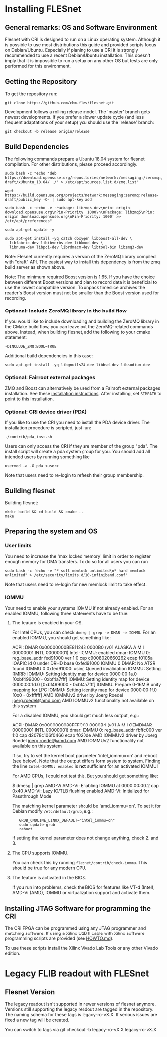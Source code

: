Installing FLESnet
==================

General remarks: OS and Software Environment
--------------------------------------------

Flesnet with CRI is designed to run on a Linux operating system.
Although it is possible to use most distributions this guide and
provided scripts focus on Debian/Ubuntu. Especially if planing to use
a CRI it is strongly recommended to use a recent Debian/Ubuntu
installation. This doesn't imply that it is impossible to run a setup
on any other OS but tests are only performed for this environment.

Getting the Repository
----------------------

To get the repository run:

    git clone https://github.com/cbm-fles/flesnet.git

Development follows a rolling release model. The 'master' branch gets
newest developments. If you prefer a slower update cycle (and less
frequent adaptations of your setup) you should use the 'release'
branch:

    git checkout -b release origin/release

Build Dependencies
------------------

The following commands prepare a Ubuntu 18.04 system for flesnet
compilation. For other distributions, please proceed accordingly.

    sudo bash -c "echo 'deb https://download.opensuse.org/repositories/network:/messaging:/zeromq:/release-draft/xUbuntu_18.04/ ./' > /etc/apt/sources.list.d/zmq.list"

    wget https://build.opensuse.org/projects/network:messaging:zeromq:release-draft/public_key -O- | sudo apt-key add

    sudo bash -c "echo -e 'Package: libzmq3-dev\nPin: origin download.opensuse.org\nPin-Priority: 1000\n\nPackage: libzmq5\nPin: origin download.opensuse.org\nPin-Priority: 1000' >> /etc/apt/preferences"

    sudo apt-get update -y

    sudo apt-get install -yq catch doxygen libboost-all-dev \
      libfabric-dev libibverbs-dev libkmod-dev \
      libnuma-dev libpci-dev librdmacm-dev libtool-bin libzmq3-dev

Note: Flesnet currently requires a version of the ZeroMQ library
compiled with "draft" API. The easiest way to install this dependency
is from the zmq build server as shown above.

Note: The minimum required Boost version is 1.65. If you have the
choice between different Boost versions and plan to record data it is
beneficial to use the lowest compatible version. To unpack timeslice
archives the reader's Boost version must not be smaller than the Boost
version used for recording.


### Optional: Include ZeroMQ library in the build flow

If you would like to include downloading and building the ZeroMQ library
in the CMake build flow, you can leave out the ZeroMQ-related commands above.
Instead, when building flesnet, add the following to your cmake statement:

    -DINCLUDE_ZMQ:BOOL=TRUE

Additional build dependencies in this case:

    sudo apt-get install -yq libgnutls28-dev libbsd-dev libsodium-dev


### Optional: Fairroot external packages

ZMQ and Boost can alternatively be used from a Fairsoft external packages
installation. See these [installation instructions][fairsoft-ext].
After installing, set `SIMPATH` to point to this installation.

[fairsoft-ext]: http://fairroot.gsi.de/?q=node/8


### Optional: CRI device driver (PDA)

If you like to use the CRI you need to install the PDA device driver.
The installation procedure is scripted, just run:

    ./contrib/pda_inst.sh

Users can only access the CRI if they are member of the group "pda".
The install script will create a pda system group for you. You should
add all intended users by running something like

    usermod -a -G pda <user>

Note that users need to re-login to refresh their group membership.


Building flesnet
----------------

Building flesnet:

    mkdir build && cd build && cmake ..
    make


Preparing the system and OS
---------------------------

### User limits

You need to increase the 'max locked memory' limit in order to
register enough memory for DMA transfers. To do so for all users you can run

    sudo bash -c 'echo -e "* soft memlock unlimited\n* hard memlock unlimited" > /etc/security/limits.d/10-infiniband.conf'

Note that users need to re-login for new memlock limit to take effect.

### IOMMU

Your need to enable your systems IOMMU if not already enabled.
For an enabled IOMMU, following three statements have to be true:

  1. The feature is enabled in your OS.

     For Intel CPUs, you can check `dmesg | grep -e DMAR -e IOMMU`.
     For an enabled IOMMU, you should get something like:

        ACPI: DMAR 0x00000000BE811248 0000B0 (v01 ALASKA A M I    00000001 INTL 00000001)
        Intel-IOMMU: enabled
        dmar: IOMMU 0: reg_base_addr fed91000 ver 1:0 cap c9008020660262 ecap f0105a
        IOAPIC id 0 under DRHD base  0xfed91000 IOMMU 0
        DMAR: No ATSR found
        IOMMU 0 0xfed91000: using Queued invalidation
        IOMMU: Setting RMRR:
        IOMMU: Setting identity map for device 0000:00:1a.0 [0xbf499000 - 0xbf4a7fff]
        IOMMU: Setting identity map for device 0000:00:1d.0 [0xbf499000 - 0xbf4a7fff]
        IOMMU: Prepare 0-16MiB unity mapping for LPC
        IOMMU: Setting identity map for device 0000:00:1f.0 [0x0 - 0xffffff]
        AMD IOMMUv2 driver by Joerg Roedel <joerg.roedel@amd.com>
        AMD IOMMUv2 functionality not available on this system

     For a disabled IOMMU, you should get much less output, e.g.:

        ACPI: DMAR 0x0000000088FFFCC0 0000B4 (v01 A M I  OEMDMAR  00000001 INTL 00000001)
        dmar: IOMMU 0: reg_base_addr fbffc000 ver 1:0 cap d2078c106f0466 ecap f020de
        AMD IOMMUv2 driver by Joerg Roedel <joerg.roedel@amd.com>
        AMD IOMMUv2 functionality not available on this system

     If so, try to set the kernel boot parameter 'intel_iommu=on' and reboot
	 (see below). Note that the output differs form system to system.
     Finding the line `Intel-IOMMU: enabled` is **not** sufficient for an
	 activated IOMMU!

     For AMD CPUs, I could not test this. But you should get something like:

        $ dmesg | grep AMD-Vi
        AMD-Vi: Enabling IOMMU at 0000:00:00.2 cap 0x40
        AMD-Vi: Lazy IO/TLB flushing enabled
        AMD-Vi: Initialized for Passthrough Mode

     The matching kernel parameter should be 'amd_iommu=on'.
     To set it for Debian modify `/etc/default/grub`, e.g.:

            GRUB_CMDLINE_LINUX_DEFAULT="intel_iommu=on"
            sudo update-grub
            reboot

     If setting the kernel parameter does not change anything, check 2. and 3.

  2. The CPU supports IOMMU.

     You can check this by running `flesnet/contrib/check-iommu`. This should
	 be true for any modern CPU.

  3. The feature is activated in the BIOS.

     If you run into problems, check the BIOS for features like
     VT-d (Intel), AMD-Vi (AMD), IOMMU or virtualization support and activate
	 them.

Installing JTAG Software for programming the CRI
-------------------------------------------------

The CRI FPGA can be programmed using any JTAG programmer and matching
software. If using a Xilinx USB II cable with Xilinx software
programming scripts are provided (see [HOWTO.md](HOWTO.md)).

To use these scripts install the Xilinx Vivado Lab Tools or any other
Vivado edition.

Legacy FLIB readout with FLESnet
==================================

Flesnet Version
---------------

The legacy readout isn't supported in newer versions of flesnet
anymore. Versions still supporting the legacy readout are tagged in
the repository. The naming schema for these tags is legacy-ro-vX.X. If
serious issues are fixed a new tag will be created.

You can switch to tags via
    git checkout -b legacy-ro-vX.X legacy-ro-vX.X

